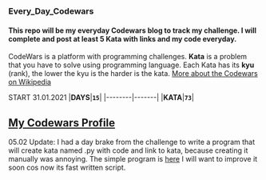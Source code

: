 ### Every_Day_Codewars
#### This repo will be my everyday Codewars blog to track my challenge. I will complete and post at least 5 Kata with links and my code everyday. 

CodeWars is a platform with programming challenges. 
**Kata** is a problem that you have to solve using programming language. Each Kata has its **kyu** (rank), the lower the kyu is the harder is the kata.
[More about the Codewars on Wikipedia](https://en.wikipedia.org/wiki/Codewars)

START 31.01.2021
|**DAYS**|**`15`**|
|--------|-------| 
|**KATA**|**`73`**|

## [My Codewars Profile](https://www.codewars.com/users/Opi94)

05.02 Update: I had a day brake from the challenge to write a program that will create kata named .py with code and link to kata, because creating it manually was annoying. The simple program is [here](https://github.com/sieczkah/CodeWars_Adder) I will want to improve it soon cos now its fast written script.
